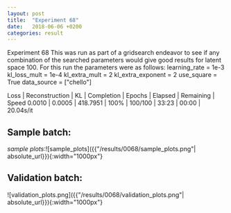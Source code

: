 ```yaml
---
layout: post
title:  "Experiment 68"
date:   2018-06-06 +0200
categories: result
---
```

Experiment 68
This was run as part of a gridsearch endeavor to see if any combination of the searched parameters would give good results for latent space 100.
For this run the parameters were as follows:
learning_rate = 1e-3
kl_loss_mult = 1e-4
kl_extra_mult = 2
kl_extra_exponent = 2
use_square = True
data_source = ["chello"]

Loss | Reconstruction | KL | Completion | Epochs | Elapsed | Remaining | Speed
0.0010 | 0.0005 | 418.7951 | 100% | 100/100 | 33:23 | 00:00 | 20.04s/it



## **Sample batch**:

_sample plots_:![sample_plots]({{"/results/0068/sample_plots.png"| absolute_url}}){:width="1000px"}

## **Validation batch**:

![validation_plots.png]({{"/results/0068/validation_plots.png"| absolute_url}}){:width="1000px"}
